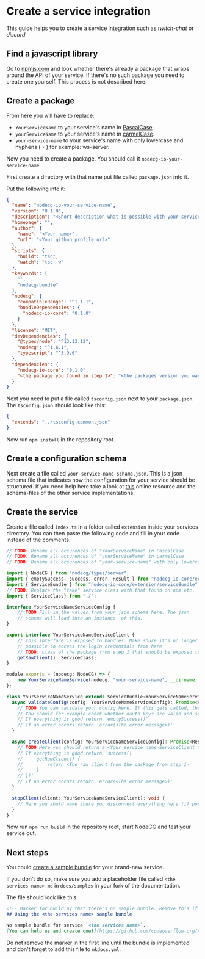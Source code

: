 # Create a service integration

This guide helps you to create a service integration such as *twitch-chat* or *discord*

## Find a javascript library

Go to [npmjs.com](https://www.npmjs.com/) and look whether there's already a package that wraps around the API of your service. If there's no such package you need to create one yourself. This process is not described here.

## Create a package

From here you will have to replace:  

* `YourServiceName` to your service's name in [PascalCase](https://github.com/basarat/typescript-book/blob/master/docs/styleguide/styleguide.md#class).  
* `yourServiceName` to your service's name in [carmelCase](https://github.com/basarat/typescript-book/blob/master/docs/styleguide/styleguide.md#variable-and-function).   
* `your-service-name` to your service's name with only lowercase and hyphens ( `-` ) for example: ws-server.

Now you need to create a package. You should call it `nodecg-io-your-service-name`.

First create a directory with that name put file called `package.json` into it.

Put the following into it: 

```json
{
  "name": "nodecg-io-your-service-name",
  "version": "0.1.0",
  "description": "<Short description what is possible with your service.>",
  "homepage": "",
  "author": {
    "name": "<Your name>",
    "url": "<Your github profile url>"
  },
  "scripts": {
    "build": "tsc",
    "watch": "tsc -w"
  },
  "keywords": [
    "",
    "nodecg-bundle"
  ],
  "nodecg": {
    "compatibleRange": "^1.1.1",
    "bundleDependencies": {
      "nodecg-io-core": "0.1.0"
    }
  },
  "license": "MIT",
  "devDependencies": {
    "@types/node": "^13.13.12",
    "nodecg": "^1.6.1",
    "typescript": "^3.9.6"
  },
  "dependencies": {
    "nodecg-io-core": "0.1.0",
    "<the package you found in step 1>": "<the packages version you wan't to use>"
  }
}
```

Next you need to put a file called `tsconfig.json` next to your `package.json`. The `tsconfig.json` should look like this:

```json
{
  "extends": "../tsconfig.common.json"
}
```

Now run `npm install` in the repository root.

## Create a configuration schema

Next create a file called `your-service-name-schame.json`. This is a json schema file that indicates how the configuration for your service should be structured. If you need help here take a look at [this](https://json-schema.org/understanding-json-schema/) online resource and the schema-files of the other service implementations.

## Create the service

Create a file called `index.ts` in a folder called `extension` inside your services directory. You can then paste the following code and fill in your code instead of the comments.

```typescript
// TODO: Rename all occurences of "YourServiceName" in PascalCase
// TODO: Rename all occurences of "yourServiceName" in carmelCase
// TODO: Rename all occurences of "your-service-name" with only lowercase and hyphens ( - )

import { NodeCG } from "nodecg/types/server";
import { emptySuccess, success, error, Result } from "nodecg-io-core/extension/utils/result";
import { ServiceBundle } from "nodecg-io-core/extension/serviceBundle";
// TODO: Replace the "fake" service class with that found on npm etc.
import { ServiceClass} from "./";

interface YourServiceNameServiceConfig {
    // TODO Fill in the values from your json schema here. The json
    // schema will load into an instance  of this.
}

export interface YourServiceNameServiceClient {
    // This interface is exposed to bundles. Make shure it's no longer
    // possible to access the login credentials from here
	// TODO: class of the package from step 1 that should be exposed to bundles [needs to be replaced];
	getRawClient(): ServiceClass;
}

module.exports = (nodecg: NodeCG) => {
    new YourServiceNameService(nodecg, "your-service-name", __dirname, "../your-service-name-schema.json").register();
};

class YourServiceNameService extends ServiceBundle<YourServiceNameServiceConfig, YourServiceNameServiceClient> {
  async validateConfig(config: YourServiceNameServiceConfig): Promise<Result<void>> {
    // TODO You can validate your config here. If this gets called, the schema is correct.
    // You should for example check whether oauth keys are valid and servers are online here
    // If everything is good return 'emptySuccess()'
    // If an error occurs return 'error(<The error message>)'
  }

  async createClient(config: YourServiceNameServiceConfig): Promise<Result<YourServiceNameServiceClient>> {
    // TODO Here you should return a <Your service name>ServiceClient that is exposed to bundles.
    // If everything is good return 'success({
    //     getRawClient() {
    //         return <The raw client from the package from step 1>
    //     }
    // })'
    // If an error occurs return 'error(<The error message>)'
  }

  stopClient(client: YourServiceNameServiceClient): void {
    // Here you shuld make shure you disconnect everything here (if possible).
  }
}
```

Now run `npm run build` in the repository root, start NodeCG and test your service out.

## Next steps

You could [create a sample bundle](create_sample.md) for your brand-new service.

If you don't do so, make sure you add a placeholder file called `<the services name>.md` in `docs/samples` in your fork of the documentation.
 
The file should look like this:
 
```markdown
<!-- Marker for build.py that there's no sample bundle. Remove this if you created one -->
## Using the <the services name> sample bundle

No sample bundle for service `<the services name>`.  
[You can help us and create one!](https://github.com/codeoverflow-org/nodecg-io/blob/master/docs/docs/contribute.md)
```

Do not remove the marker in the first line until the bundle is implemented and don't forget to add this file to `mkdocs.yml`.

